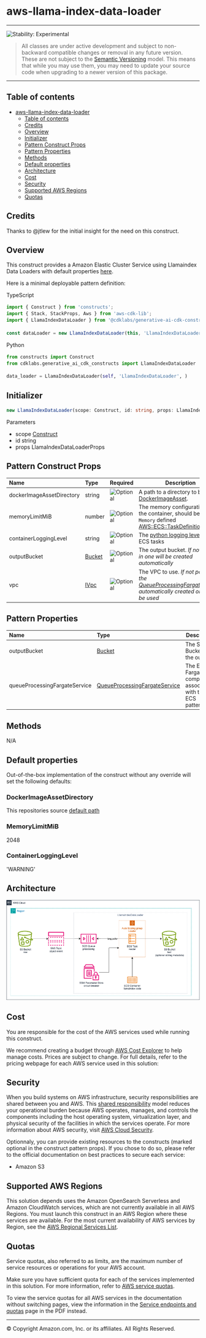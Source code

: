 # aws-llama-index-data-loader

<!--BEGIN STABILITY BANNER-->

---

![Stability: Experimental](https://img.shields.io/badge/stability-Experimental-important.svg?style=for-the-badge)

> All classes are under active development and subject to non-backward compatible changes or removal in any
> future version. These are not subject to the [Semantic Versioning](https://semver.org/) model.
> This means that while you may use them, you may need to update your source code when upgrading to a newer version of this package.

---

<!--END STABILITY BANNER-->

## Table of contents

- [aws-llama-index-data-loader](#aws-llama-index-data-loader)
  - [Table of contents](#table-of-contents)
  - [Credits](#credits)
  - [Overview](#overview)
  - [Initializer](#initializer)
  - [Pattern Construct Props](#pattern-construct-props)
  - [Pattern Properties](#pattern-properties)
  - [Methods](#methods)
  - [Default properties](#default-properties)
  - [Architecture](#architecture)
  - [Cost](#cost)
  - [Security](#security)
  - [Supported AWS Regions](#supported-aws-regions)
  - [Quotas](#quotas)

## Credits

Thanks to @jtlew for the initial insight for the need on this construct.

## Overview

This construct provides a Amazon Elastic Cluster Service using Llamaindex Data Loaders with default properties [here](#default-properties).

Here is a minimal deployable pattern definition:

TypeScript

```typescript
import { Construct } from 'constructs';
import { Stack, StackProps, Aws } from 'aws-cdk-lib';
import { LlamaIndexDataLoader } from '@cdklabs/generative-ai-cdk-constructs';

const dataLoader = new LlamaIndexDataLoader(this, 'LlamaIndexDataLoader', {});
```

Python

```python
from constructs import Construct
from cdklabs.generative_ai_cdk_constructs import LlamaIndexDataLoader

data_loader = LlamaIndexDataLoader(self, 'LlamaIndexDataLoader', )
```

## Initializer

```typescript
new LlamaIndexDataLoader(scope: Construct, id: string, props: LlamaIndexDataLoaderProps)
```

Parameters

- scope [Construct](https://docs.aws.amazon.com/cdk/api/v2/docs/constructs.Construct.html)
- id string
- props LlamaIndexDataLoaderProps

## Pattern Construct Props

| **Name**                               | **Type**                                                                                                                                               | **Required**                                              | **Description**                                                                                                                                                                                                                                                                                                                                                                                               |
| :--------------------------------------- | :------------------------------------------------------------------------------------------------------------------------------------------------------- | ----------------------------------------------------------- | --------------------------------------------------------------------------------------------------------------------------------------------------------------------------------------------------------------------------------------------------------------------------------------------------------------------------------------------------------------------------------------------------------------- |
| dockerImageAssetDirectory               | string                                | ![Optional](https://img.shields.io/badge/optional-4169E1) | A path to a directory to build a [DockerImageAsset](https://docs.aws.amazon.com/cdk/api/v2/docs/aws-cdk-lib.aws_ecr_assets.DockerImageAsset.html). |
| memoryLimitMiB | number | ![Optional](https://img.shields.io/badge/optional-4169E1) | The memory configuration for the container, should be a valid `Memory` defined [AWS::ECS::TaskDefinition](https://docs.aws.amazon.com/AWSCloudFormation/latest/UserGuide/aws-resource-ecs-taskdefinition.html#cfn-ecs-taskdefinition-memory) |
| containerLoggingLevel | string | ![Optional](https://img.shields.io/badge/optional-4169E1) | The [python logging level](https://docs.python.org/3/library/logging.html#levels) for the ECS tasks |
| outputBucket | [Bucket](https://docs.aws.amazon.com/cdk/api/v2/docs/aws-cdk-lib.aws_s3.Bucket.html) | ![Optional](https://img.shields.io/badge/optional-4169E1) | The output bucket. _If not passed in one will be created automatically_ |
| vpc | [IVpc](https://docs.aws.amazon.com/cdk/api/v2/docs/aws-cdk-lib.aws_ec2.IVpc.html) | ![Optional](https://img.shields.io/badge/optional-4169E1) | The VPC to use. _If not passed in, the [QueueProcessingFargateService](https://docs.aws.amazon.com/cdk/api/v2/docs/aws-cdk-lib.aws_ecs_patterns.QueueProcessingFargateService.html) automatically created one will be used_ |

## Pattern Properties

| **Name**                     | **Type**                                                                                                                  | **Description**                                                                                                                                                                |
| :----------------------------- | :-------------------------------------------------------------------------------------------------------------------------- | -------------------------------------------------------------------------------------------------------------------------------------------------------------------------------- |
| outputBucket                          | [Bucket](https://docs.aws.amazon.com/cdk/api/v2/docs/aws-cdk-lib.aws_s3.Bucket.html)                                      | The S3 Bucket for the output.  |
| queueProcessingFargateService | [QueueProcessingFargateService](https://docs.aws.amazon.com/cdk/api/v2/docs/aws-cdk-lib.aws_ecs_patterns.QueueProcessingFargateService.html) | The ECS Fargate and components assocated with the ECS pattern. |

## Methods

N/A

## Default properties

Out-of-the-box implementation of the construct without any override will set the following defaults:

### DockerImageAssetDirectory

This repositories source [default path](https://github.com/awslabs/generative-ai-cdk-constructs/tree/main/resources/gen-ai/aws-llama-index-data-loader/docker)

### MemoryLimitMiB

2048

### ContainerLoggingLevel

'WARNING'

## Architecture

![Architecture Diagram](architecture.png)

## Cost

You are responsible for the cost of the AWS services used while running this construct.

We recommend creating a budget through [AWS Cost Explorer](http://aws.amazon.com/aws-cost-management/aws-cost-explorer/) to help manage costs. Prices are subject to change. For full details, refer to the pricing webpage for each AWS service used in this solution:

## Security

When you build systems on AWS infrastructure, security responsibilities are shared between you and AWS. This [shared responsibility](http://aws.amazon.com/compliance/shared-responsibility-model/) model reduces your operational burden because AWS operates, manages, and controls the components including the host operating system, virtualization layer, and physical security of the facilities in which the services operate. For more information about AWS security, visit [AWS Cloud Security](http://aws.amazon.com/security/).

Optionnaly, you can provide existing resources to the constructs (marked optional in the construct pattern props). If you chose to do so, please refer to the official documentation on best practices to secure each service:

- Amazon S3

## Supported AWS Regions

This solution depends uses the Amazon OpenSearch Serverless and Amazon CloudWatch services, which are not currently available in all AWS Regions. You must launch this construct in an AWS Region where these services are available. For the most current availability of AWS services by Region, see the [AWS Regional Services List](https://aws.amazon.com/about-aws/global-infrastructure/regional-product-services/).

## Quotas

Service quotas, also referred to as limits, are the maximum number of service resources or operations for your AWS account.

Make sure you have sufficient quota for each of the services implemented in this solution. For more information, refer to [AWS service quotas](https://docs.aws.amazon.com/general/latest/gr/aws_service_limits.html).

To view the service quotas for all AWS services in the documentation without switching pages, view the information in the [Service endpoints and quotas](https://docs.aws.amazon.com/general/latest/gr/aws-general.pdf#aws-service-information) page in the PDF instead.

---

&copy; Copyright Amazon.com, Inc. or its affiliates. All Rights Reserved.
